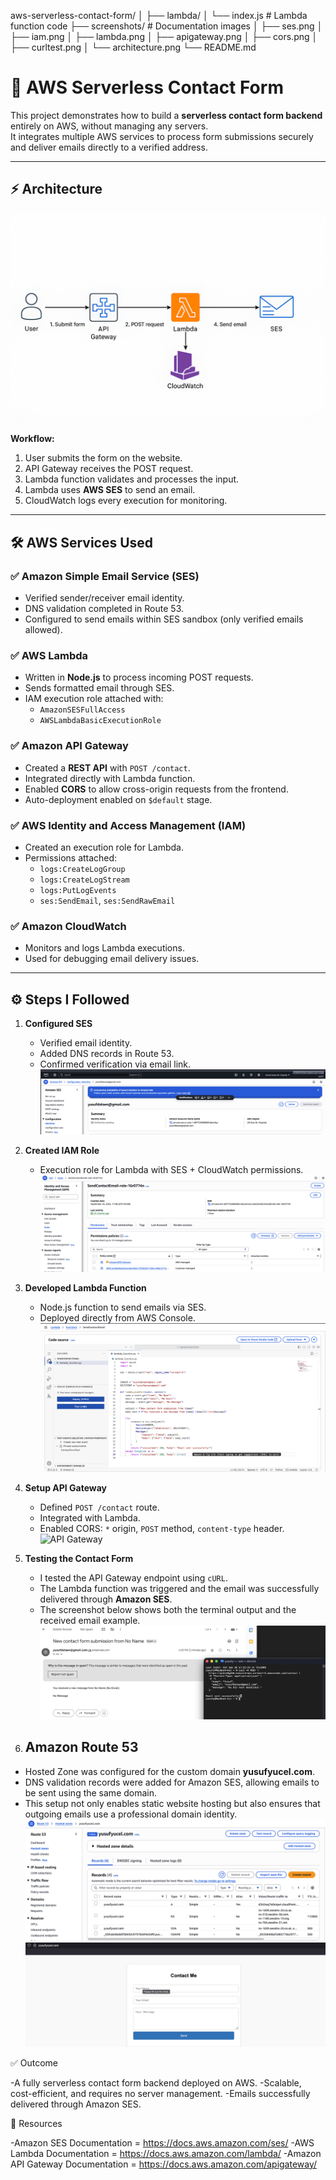 aws-serverless-contact-form/
│
├── lambda/
│   └── index.js            # Lambda function code
├── screenshots/            # Documentation images
│   ├── ses.png
│   ├── iam.png
│   ├── lambda.png
│   ├── apigateway.png
│   ├── cors.png
│   ├── curltest.png
│   └── architecture.png
└── README.md

# 📧 AWS Serverless Contact Form

This project demonstrates how to build a **serverless contact form backend** entirely on AWS, without managing any servers.  
It integrates multiple AWS services to process form submissions securely and deliver emails directly to a verified address.

---

## ⚡ Architecture
![Architecture](screenshots/diagram.png)

**Workflow:**
1. User submits the form on the website.  
2. API Gateway receives the POST request.  
3. Lambda function validates and processes the input.  
4. Lambda uses **AWS SES** to send an email.  
5. CloudWatch logs every execution for monitoring.  

---

## 🛠 AWS Services Used

### ✅ Amazon Simple Email Service (SES)
- Verified sender/receiver email identity.  
- DNS validation completed in Route 53.  
- Configured to send emails within SES sandbox (only verified emails allowed).  

### ✅ AWS Lambda
- Written in **Node.js** to process incoming POST requests.  
- Sends formatted email through SES.  
- IAM execution role attached with:
  - `AmazonSESFullAccess`
  - `AWSLambdaBasicExecutionRole`

### ✅ Amazon API Gateway
- Created a **REST API** with `POST /contact`.  
- Integrated directly with Lambda function.  
- Enabled **CORS** to allow cross-origin requests from the frontend.  
- Auto-deployment enabled on `$default` stage.

### ✅ AWS Identity and Access Management (IAM)
- Created an execution role for Lambda.  
- Permissions attached:
  - `logs:CreateLogGroup`
  - `logs:CreateLogStream`
  - `logs:PutLogEvents`
  - `ses:SendEmail`, `ses:SendRawEmail`

### ✅ Amazon CloudWatch
- Monitors and logs Lambda executions.  
- Used for debugging email delivery issues.  

---

## ⚙️ Steps I Followed

1. **Configured SES**
   - Verified email identity.  
   - Added DNS records in Route 53.  
   - Confirmed verification via email link.  
   ![SES](screenshots/ses.png)

2. **Created IAM Role**
   - Execution role for Lambda with SES + CloudWatch permissions.  
   ![IAM](screenshots/iam.png)

3. **Developed Lambda Function**
   - Node.js function to send emails via SES.  
   - Deployed directly from AWS Console.  
   ![Lambda](screenshots/lambda.png)

4. **Setup API Gateway**
   - Defined `POST /contact` route.  
   - Integrated with Lambda.  
   - Enabled CORS: `*` origin, `POST` method, `content-type` header.  
   ![API Gateway](screenshots/apigateway.png)

5. **Testing the Contact Form**
   - I tested the API Gateway endpoint using `cURL`.  
   - The Lambda function was triggered and the email was successfully delivered through **Amazon SES**.  
   - The screenshot below shows both the terminal output and the received email example.  
   ![Testing](screenshots/curl.png)

6. ## Amazon Route 53
- Hosted Zone was configured for the custom domain **yusufyucel.com**.  
- DNS validation records were added for Amazon SES, allowing emails to be sent using the same domain.  
- This setup not only enables static website hosting but also ensures that outgoing emails use a professional domain identity.  
![Route53](screenshots/route53.png)
![Website](screenshots/website.png)

✅ Outcome

-A fully serverless contact form backend deployed on AWS.
-Scalable, cost-efficient, and requires no server management.
-Emails successfully delivered through Amazon SES.

🔗 Resources

-Amazon SES Documentation = https://docs.aws.amazon.com/ses/
-AWS Lambda Documentation = https://docs.aws.amazon.com/lambda/
-Amazon API Gateway Documentation = https://docs.aws.amazon.com/apigateway/
